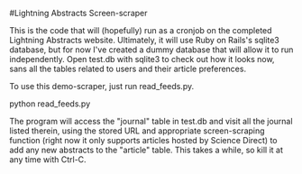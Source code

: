 #Lightning Abstracts Screen-scraper

This is the code that will (hopefully) run as a cronjob on the completed Lightning Abstracts website.  Ultimately, it will use Ruby on Rails's sqlite3 database, but for now I've created a dummy database that will allow it to run independently.  Open test.db with sqlite3 to check out how it looks now, sans all the tables related to users and their article preferences.

To use this demo-scraper, just run read_feeds.py.

   python read_feeds.py

The program will access the "journal" table in test.db and visit all the journal listed therein, using the stored URL and appropriate screen-scraping function (right now it only supports articles hosted by Science Direct) to add any new abstracts to the "article" table.  This takes a while, so kill it at any time with Ctrl-C.